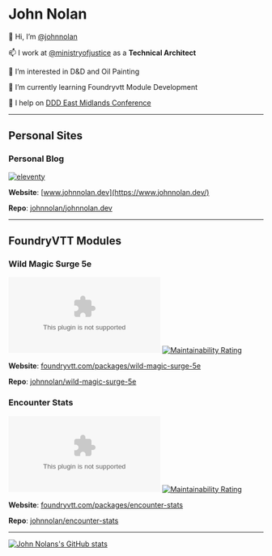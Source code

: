 # John Nolan

👋 Hi, I’m [@johnnolan](https://github.com/johnnolan)

📫 I work at [@ministryofjustice](https://github.com/ministryofjustice) as a **Technical Architect**

👀 I’m interested in D&D and Oil Painting

🌱 I’m currently learning Foundryvtt Module Development

💞️ I help on [DDD East Midlands Conference](https://github.com/DDDEastMidlandsLimited)

---

## Personal Sites

### Personal Blog

[![eleventy](https://img.shields.io/badge/staticgen-eleventy-%23707070.svg?style=flat-square)](https://11ty.io)

**Website**: [www.johnnolan.dev](https://www.johnnolan.dev/)

**Repo**: [johnnolan/johnnolan.dev](https://github.com/johnnolan/johnnolan.dev)

---

## FoundryVTT Modules

### Wild Magic Surge 5e

![Latest Release Download Count](https://img.shields.io/github/downloads/johnnolan/wild-magic-surge-5e/latest/module.zip)
[![Maintainability Rating](https://sonarcloud.io/api/project_badges/measure?project=johnnolan_wild-magic-surge-5e&metric=sqale_rating)](https://sonarcloud.io/summary/new_code?id=johnnolan_wild-magic-surge-5e)

**Website**: [foundryvtt.com/packages/wild-magic-surge-5e](https://foundryvtt.com/packages/wild-magic-surge-5e)

**Repo**: [johnnolan/wild-magic-surge-5e](https://github.com/johnnolan/wild-magic-surge-5e)


### Encounter Stats

![Latest Release Download Count](https://img.shields.io/github/downloads/johnnolan/encounter-stats/latest/module.zip)
[![Maintainability Rating](https://sonarcloud.io/api/project_badges/measure?project=johnnolan_encounter-stats&metric=sqale_rating)](https://sonarcloud.io/summary/new_code?id=johnnolan_encounter-stats)

**Website**: [foundryvtt.com/packages/encounter-stats](https://foundryvtt.com/packages/encounter-stats)

**Repo**: [johnnolan/encounter-stats](https://github.com/johnnolan/encounter-stats)

---

[![John Nolans's GitHub stats](https://github-readme-stats.vercel.app/api?username=johnnolan&count_private=true&theme=dark)](https://github.com/johnnolan/johnnolan)
